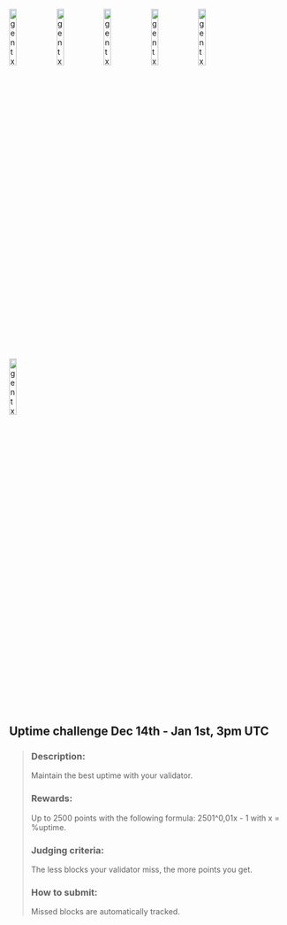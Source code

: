 
[<img src='https://user-images.githubusercontent.com/83868103/210116122-8e1f35b7-1578-4856-b02c-734154fc40c9.png' alt='gentx'  width='16.2%'>](https://github.com/romanv1812/OKP4)
[<img src='https://user-images.githubusercontent.com/83868103/210116164-088cf8f8-868e-477f-9659-3c184dc22868.png' alt='gentx'  width='16.2%'>](https://nemeton.okp4.network/leaderboard#leaderboard)
[<img src='https://user-images.githubusercontent.com/83868103/210116187-9d459a76-e956-481a-92b6-6c11e6e97db2.png' alt='gentx'  width='16.2%'>](https://github.com/romanv1812/OKP4)
[<img src='https://user-images.githubusercontent.com/83868103/210116210-6997e3df-0e06-47c4-9ffd-c1c3b692431c.png' alt='gentx'  width='16.2%'>](https://github.com/romanv1812/OKP4/blob/main/rewards.md)
[<img src='https://user-images.githubusercontent.com/83868103/210116228-414bb6b0-f66f-4207-bb6f-12774d803daa.png' alt='gentx'  width='16.2%'>](https://github.com/romanv1812/OKP4/blob/main/FAQ.md)
[<img src='https://user-images.githubusercontent.com/83868103/210116267-bfff3f45-b653-4d5a-a58e-d9e046f79e96.png' alt='gentx'  width='16.2%'>](https://github.com/romanv1812/OKP4/blob/main/Terms.md)
## Uptime challenge Dec 14th - Jan 1st, 3pm UTC

> ### Description: 
> Maintain the best uptime with your validator.
> 
> ### Rewards:
> Up to 2500 points with the following formula: 2501^0,01x - 1 with x = %uptime.   
> 
> ### Judging criteria: 
> The less blocks your validator miss, the more points you get.
> 
> ### How to submit:
> Missed blocks are automatically tracked.
#
